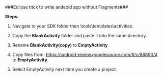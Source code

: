 ###Eclipse trick to write andeoid app without Fragments###

__Steps:__

1. Navigate to your SDK folder then \tools\templates\activities.

2. Copy the __BlankActivity__ folder and paste it into the same directory.

3. Rename __BlankActivity(copy)__ to __EmptyActivity__

4. Copy files from: https://android-review.googlesource.com/#/c/88890/4 to __EmptyActivity__.

5. Select EmptyActivity next time you create a project.

